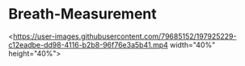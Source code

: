 # Breath-Measurement

<https://user-images.githubusercontent.com/79685152/197925229-c12eadbe-dd98-4116-b2b8-96f76e3a5b41.mp4 width="40%" height="40%">
